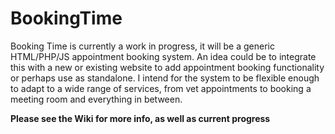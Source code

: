 # BookingTime

Booking Time is currently a work in progress, it will be a generic HTML/PHP/JS appointment booking system. An idea could be to integrate this with a new or existing website to add appointment booking functionality or perhaps use as standalone. I intend for the system to be flexible enough to adapt to a wide range of services, from vet appointments to booking a meeting room and everything in between.

**Please see the Wiki for more info, as well as current progress**
